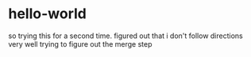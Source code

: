 # hello-world
so trying this for a second time. 
figured out that i don't follow directions very well
trying to figure out the merge step
